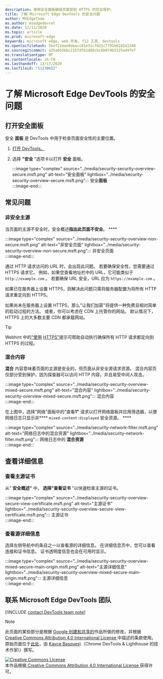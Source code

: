 ```yaml
---
description: 使用安全面板确保页面受到 HTTPS 的完全保护。
title: 了解 Microsoft Edge DevTools 的安全问题
author: MSEdgeTeam
ms.author: msedgedevrel
ms.date: 12/11/2020
ms.topic: article
ms.prod: microsoft-edge
keywords: microsoft edge, web 开发, f12 工具, devtools
ms.openlocfilehash: 5bef22eae8deacc81e31cf6d1c7791e016541346
ms.sourcegitcommit: a35a6b5bbc21b7df61d08cbc6b074b5325ad4fef
ms.translationtype: MT
ms.contentlocale: zh-CN
ms.lasthandoff: 12/17/2020
ms.locfileid: "11230612"
---
```

<!-- Copyright Kayce Basques 

   Licensed under the Apache License, Version 2.0 (the "License");
   you may not use this file except in compliance with the License.
   You may obtain a copy of the License at

       https://www.apache.org/licenses/LICENSE-2.0

   Unless required by applicable law or agreed to in writing, software
   distributed under the License is distributed on an "AS IS" BASIS,
   WITHOUT WARRANTIES OR CONDITIONS OF ANY KIND, either express or implied.
   See the License for the specific language governing permissions and
   limitations under the License.  -->  

# 了解 Microsoft Edge DevTools 的安全问题  

  

<!--Use the **Security** Panel in [Microsoft Edge DevTools][MicrosoftEdgeDevTools] to make sure HTTPS is properly implemented on a page.  Navigate to **Why HTTPS Matters** to learn why every website should be protected with HTTPS, even sites that do not handle sensitive user data.  -->  

<!--todo: add section when why-https is available -->  

## 打开安全面板  

安全 **面板** 是 DevTools 中用于检查页面安全性的主要位置。  

1.  [打开 DevTools。][DevToolsOpen]  
1.  选择 **"安全** "选项卡以打开 **安全** 面板。  
    
    :::image type="complex" source="../media/security-security-overview-secure.msft.png" alt-text="安全面板" lightbox="../media/security-security-overview-secure.msft.png":::
       安全**面板**  
    :::image-end:::  
    
## 常见问题  

### 非安全主源  

当页面的主源不安全时，安全概述**指出此页面不安全**。 ****  

:::image type="complex" source="../media/security-security-overview-non-secure.msft.png" alt-text="非安全页面" lightbox="../media/security-security-overview-non-secure.msft.png":::
   非安全页面  
:::image-end:::  

通过 HTTP 请求访问的 URL 时，会出现此问题。  若要确保安全性，您需要通过 HTTPS 请求它。  例如，如果您查看地址栏中的 URL，它可能类似于 `http://example.com` 。  若要确保 URL 安全，URL 应为 `https://example.com` 。  

如果已在服务器上设置 HTTPS，则解决此问题只需将服务器配置为将所有 HTTP 请求重定向到 HTTPS。  

如果尚未在服务器上设置 HTTPS，那么"让我们加密[][LetsEncrypt]"将提供一种免费且相对简单的启动过程的方法。  或者，你可以考虑在 CDN 上托管你的网站。  默认情况下，HTTPS 上的大多数主要 CDN 都承载网站。  

> [!TIP]
> Webhint 中的["使用][Webhint] [HTTPS"][WebhintUseHttps]提示可帮助自动执行确保所有 HTTP 请求都定向到 HTTPS 的过程。  

### 混合内容  

**混合** 内容意味着页面的主源是安全的，但页面从非安全源请求资源。  混合内容页仅部分受到保护，因为探查器可以访问 HTTP 内容，并且易受中间人攻击。  

:::image type="complex" source="../media/security-security-overview-mixed-secure.msft.png" alt-text="混合内容" lightbox="../media/security-security-overview-mixed-secure.msft.png":::
   混合内容  
:::image-end:::  

在上图中，选择"网络"面板中的"查看**1"** 请求以打开网络面板并应用筛选器，以便网络日志只显示非**** `mixed-content:displayed` 安全资源。 ****  

:::image type="complex" source="../media/security-network-filter.msft.png" alt-text="网络日志中的混合资源" lightbox="../media/security-network-filter.msft.png":::
   网络日志中的 **混合资源**  
:::image-end:::  

## 查看详细信息  

### 查看主源证书  

从" **安全概述"** 中， **选择"查看证书** "以快速检查主源的证书。  

:::image type="complex" source="../media/security-security-overview-secure-view-certificate.msft.png" alt-text="主源证书" lightbox="../media/security-security-overview-secure-view-certificate.msft.png":::
   主源证书  
:::image-end:::  

### 查看源详细信息  

选择左侧导航中的条目之一以查看源的详细信息。  在详细信息页中，您可以查看连接和证书信息。  证书透明度信息也会在可用时显示。  

:::image type="complex" source="../media/security-security-overview-mixed-secure-main-origin.msft.png" alt-text="主源详细信息" lightbox="../media/security-security-overview-mixed-secure-main-origin.msft.png":::
   主源详细信息  
:::image-end:::  

## 联系 Microsoft Edge DevTools 团队  

[!INCLUDE [contact DevTools team note](../includes/contact-devtools-team-note.md)]  

<!-- links -->  

[MicrosoftEdgeDevTools]: ../../devtools-guide-chromium/index.md "Microsoft Edge (Chromium) 开发人员工具 |Microsoft Docs"  
[DevToolsOpen]: ../open/index.md "打开 Microsoft Edge DevTools | Microsoft Docs"  

[LetsEncrypt]: https://letsencrypt.org "加密 - 免费 SSL/TLS 证书"  

[Webhint]: https://webhint.io "webhint"  
[WebhintUseHttps]: https://webhint.io/docs/user-guide/hints/hint-https-only "使用 HTTPS |webhint 文档"  

<!--[mixed]: /web/fundamentals/security/prevent-mixed-content/what-is-mixed-content ""  -->

> [!NOTE]
> 此页面的某些部分是根据 [Google 创建和共享的][GoogleSitePolicies]作品所做的修改，并根据[ Creative Commons Attribution 4.0 International License ][CCA4IL]中描述的条款使用。  
> 原始页面位于[此处](https://developers.google.com/web/tools/chrome-devtools/security/index)，由 [Kayce Basques][KayceBasques]\（Chrome DevTools \& Lighthouse 的技术作家\）撰写。  

[![Creative Commons License][CCby4Image]][CCA4IL]  
本作品根据[ Creative Commons Attribution 4.0 International License ][CCA4IL]获得许可。  

[CCA4IL]: https://creativecommons.org/licenses/by/4.0  
[CCby4Image]: https://i.creativecommons.org/l/by/4.0/88x31.png  
[GoogleSitePolicies]: https://developers.google.com/terms/site-policies  
[KayceBasques]: https://developers.google.com/web/resources/contributors/kaycebasques  
